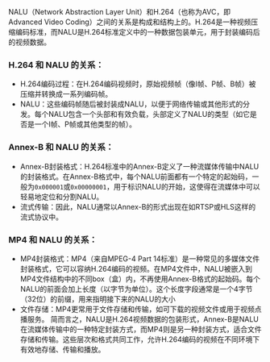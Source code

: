 NALU（Network Abstraction Layer Unit）和H.264（也称为AVC，即Advanced Video Coding）之间的关系是构成和结构上的。H.264是一种视频压缩编码标准，而NALU是H.264标准定义中的一种数据包装单元，用于封装编码后的视频数据。

### H.264 和 NALU 的关系：
- H.264编码过程：在H.264编码视频时，原始视频帧（像I帧、P帧、B帧）被压缩并转换成一系列编码帧。
- NALU：这些编码帧随后被封装成NALU，以便于网络传输或其他形式的分发。每个NALU包含一个头部和有效负载，头部定义了NALU的类型（如它是否是一个I帧、P帧或其他类型的帧）。
### Annex-B 和 NALU 的关系：
- Annex-B封装格式：H.264标准中的Annex-B定义了一种流媒体传输中NALU的封装格式。在Annex-B格式中，每个NALU前面都有一个特定的起始码，一般为`0x000001`或`0x00000001`，用于标识NALU的开始，这使得在流媒体中可以轻易地定位和分割NALU。
- 流式传输：因此，NALU通常以Annex-B的形式出现在如RTSP或HLS这样的流式协议中。
### MP4 和 NALU 的关系：
- MP4封装格式：MP4（来自MPEG-4 Part 14标准）是一种常见的多媒体文件封装格式，它可以容纳H.264编码的视频。在MP4文件中，NALU被嵌入到MP4文件结构中的不同box（盒）内，不再使用Annex-B格式的起始码。每个NALU的前面会加上长度（以字节为单位）。这个长度字段通常是一个4字节（32位）的前缀，用来指明接下来的NALU的大小
- 文件存储：MP4更常用于文件存储和传输，如可下载的视频文件或用于视频点播服务。
简而言之，NALU是H.264视频数据的包装形式，Annex-B是NALU在流媒体传输中的一种特定封装方式，而MP4则是另一种封装方式，适合文件存储和传输。这些层次和格式共同工作，允许H.264编码的视频在不同环境下有效地存储、传输和播放。
